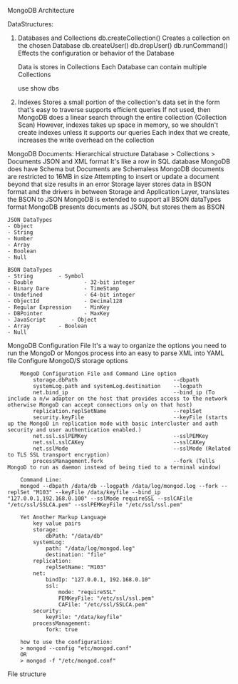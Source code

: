 MongoDB Architecture

DataStructures:
1. Databases and Collections
	db.createCollection()
		Creates a collection on the chosen Database
	db.createUser()
	db.dropUser()
	db.runCommand()
		Effects the configuration or behavior of the Database

	Data is stores in Collections
	Each Database can contain multiple Collections

	use <Database name>
	show dbs

2. Indexes
	Stores a small portion of the collection's data set in the form that's easy to traverse
	supports efficient queries
	If not used, then MongoDB does a linear search through the entire collection (Collection Scan)
	However, indexes takes up space in memory, so we shouldn't create indexes unless it supports our queries
	Each index that we create, increases the write overhead on the collection


MongoDB Documents:
	Hierarchical structure
	Database > Collections > Documents
	JSON and XML format
	It's like a row in SQL database
	MongoDB does have Schema but Documents are Schemaless
	MongoDB documents are restricted to 16MB in size
	Attempting to insert or update a document beyond that size results in an error
	Storage layer stores data in BSON format and the drivers in between Storage and Application Layer, translates the BSON to JSON
	MongoDB is extended to support all BSON dataTypes format
	MongoDB presents documents as JSON, but stores them as BSON

	JSON DataTypes
	- Object
	- String
	- Number
	- Array
	- Boolean
	- Null

	BSON DataTypes
	- String		- Symbol
	- Double            	- 32-bit integer
	- Binary Dare       	- TimeStamp
	- Undefined         	- 64-bit integer
	- ObjectId          	- Decimal128
	- Regular Expression	- MinKey
	- DBPointer         	- MaxKey
	- JavaScript		- Object
	- Array			- Boolean
	- Null

MongoDB Configuration File
		It's a way to organize the options you need to run the MongoD or Mongos process into an easy to parse XML into YAML file
		Configure MongoD/S storage options

		MongoD Configuration File and Command Line option
			storage.dbPath 								--dbpath
			systemLog.path and systemLog.destination	--logpath
			net.bind_ip									--bind_ip (To include a n/w adapter on the host that provides access to the network otherwise MongoD can accept connections only on that host)
			replication.replSetName						--replSet
			security.keyFile							--keyFile (starts up the MongoD in replication mode with basic intercluster and auth security and user authentication enabled.)
			net.ssl.sslPEMKey							--sslPEMKey
			net.ssl.sslCAKey							--sslCAKey
			net.sslMode									--sslMode (Related to TLS SSL transport encryption)
			processManagement.fork						--fork (Tells MongoD to run as daemon instead of being tied to a terminal window)

		Command Line:
		mongod --dbpath /data/db --logpath /data/log/mongod.log --fork --replSet "M103" --keyFile /data/keyfile --bind_ip "127.0.0.1,192.168.0.100" --sslMode requireSSL --sslCAFile "/etc/ssl/SSLCA.pem" --sslPEMKeyFile "/etc/ssl/ssl.pem"

		Yet Another Markup Language
			key value pairs
			storage:
				dbPath: "/data/db"
			systemLog:
				path: "/data/log/mongod.log"
				destination: "file"
			replication:
				replSetName: "M103"
			net:
				bindIp: "127.0.0.1, 192.168.0.10"
				ssl:
					mode: "requireSSL"
					PEMKeyFile: "/etc/ssl/ssl.pem"
					CAFile: "/etc/ssl/SSLCA.pem"
			security:
				keyFile: "/data/keyfile"
			processManagement:
				fork: true

		how to use the configuration:
		> mongod --config "etc/mongod.conf"
		OR
		> mongod -f "/etc/mongod.conf"

File structure
